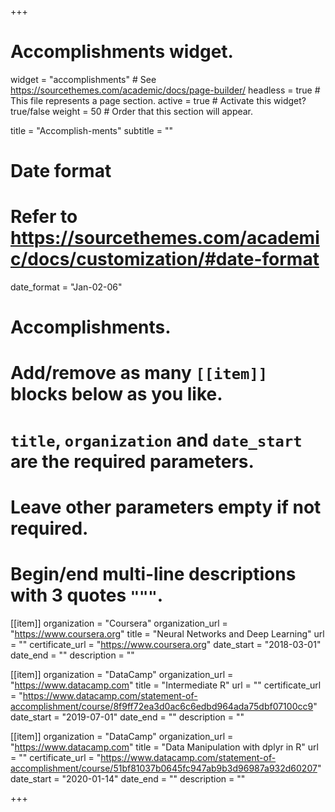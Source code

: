 +++
# Accomplishments widget.
widget = "accomplishments"  # See https://sourcethemes.com/academic/docs/page-builder/
headless = true  # This file represents a page section.
active = true  # Activate this widget? true/false
weight = 50  # Order that this section will appear.

title = "Accomplish-ments"
subtitle = ""

# Date format
#   Refer to https://sourcethemes.com/academic/docs/customization/#date-format
date_format = "Jan-02-06"

# Accomplishments.
#   Add/remove as many `[[item]]` blocks below as you like.
#   `title`, `organization` and `date_start` are the required parameters.
#   Leave other parameters empty if not required.
#   Begin/end multi-line descriptions with 3 quotes `"""`.

[[item]]
  organization = "Coursera"
  organization_url = "https://www.coursera.org"
  title = "Neural Networks and Deep Learning"
  url = ""
  certificate_url = "https://www.coursera.org"
  date_start = "2018-03-01"
  date_end = ""
  description = ""

[[item]]
  organization = "DataCamp"
  organization_url = "https://www.datacamp.com"
  title = "Intermediate R"
  url = ""
  certificate_url = "https://www.datacamp.com/statement-of-accomplishment/course/8f9ff72ea3d0ac6c6edbd964ada75dbf07100cc9"
  date_start = "2019-07-01"
  date_end = ""
  description = ""

[[item]]
  organization = "DataCamp"
  organization_url = "https://www.datacamp.com"
  title = "Data Manipulation with dplyr in R"
  url = ""
  certificate_url = "https://www.datacamp.com/statement-of-accomplishment/course/51bf81037b0645fc947ab9b3d96987a932d60207"
  date_start = "2020-01-14"
  date_end = ""
  description = ""


+++
